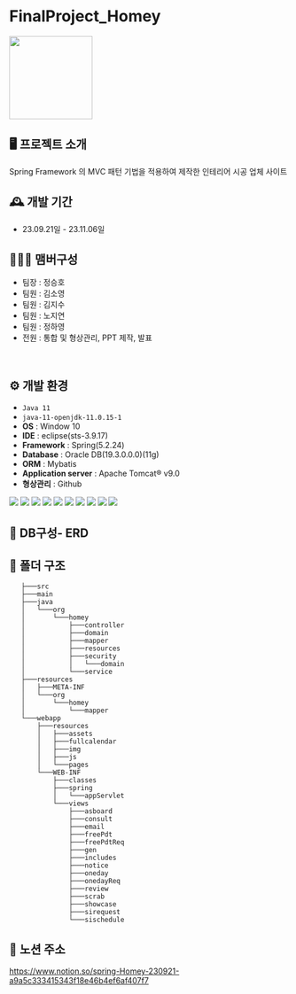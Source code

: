 # FinalProject_Homey

<img src="https://github.com/ssoyy0001/Spring-project_homey/blob/main/%ED%94%84%EB%A1%9C%EC%A0%9D%ED%8A%B8%20%ED%95%A9%EC%B9%9C%20zip/3.png?raw=true"  width="150" height="150"/>


## 🖥️ 프로젝트 소개
Spring Framework 의 MVC 패턴 기법을 적용하여 제작한 인테리어 시공 업체 사이트
<br>

## 🕰️ 개발 기간
* 23.09.21일 - 23.11.06일

## 🧑‍🤝‍🧑 맴버구성
 - 팀장  : 정승호
 - 팀원  : 김소영
 - 팀원  : 김지수
 - 팀원  : 노지연
 - 팀원  : 정하영
 - 전원  : 통합 및 형상관리, PPT 제작, 발표
<br>

## ⚙️ 개발 환경
- `Java 11`
- `java-11-openjdk-11.0.15-1`
- **OS** : Window 10
- **IDE** : eclipse(sts-3.9.17)
- **Framework** : Spring(5.2.24)
- **Database** : Oracle DB(19.3.0.0.0)(11g)
- **ORM** : Mybatis
- **Application server** :  Apache Tomcat® v9.0
- **형상관리** : Github
<span>
<img src="https://img.shields.io/badge/oracle-F80000?style=flat&logo=oracle&logoColor=white"/>
<img src="https://img.shields.io/badge/spring-6DB33F?style=flat&logo=spring&logoColor=white"/>
<img src="https://img.shields.io/badge/apachetomcat-F8DC75?style=flat&logo=apachetomcat&logoColor=white"/>
<img src="https://img.shields.io/badge/javascript-F7DF1E?style=flat&logo=JavaScript&logoColor=white"/>
<img src="https://img.shields.io/badge/jquery-0769AD?style=flat&logo=jquery&logoColor=white"/>
<img src="https://img.shields.io/badge/css3-1572B6?style=flat&logo=css3&logoColor=white"/>
<img src="https://img.shields.io/badge/bootstrap-7952B3?style=flat&logo=bootstrap&logoColor=white"/>
<img src="https://img.shields.io/badge/git-F05032?style=flat&logo=git&logoColor=white"/>
<img src="https://img.shields.io/badge/github-181717?style=flat&logo=github&logoColor=white"/>
<img src="https://img.shields.io/badge/notion-000000?style=flat&logo=notion&logoColor=white"/>
</span>

## 📕 DB구성- ERD

## 📕 폴더 구조
```
   ├───src
   ├───main
   ├───java
   │   └───org
   │       └───homey
   │           ├───controller
   │           ├───domain
   │           ├───mapper
   │           ├───resources
   │           ├───security
   │           │   └───domain
   │           └───service
   ├───resources
   │   ├───META-INF
   │   └───org
   │       └───homey
   │           └───mapper
   └───webapp
       ├───resources
       │   ├───assets
       │   ├───fullcalendar
       │   ├───img
       │   ├───js
       │   └───pages
       └───WEB-INF
           ├───classes
           ├───spring
           │   └───appServlet
           └───views
               ├───asboard
               ├───consult
               ├───email
               ├───freePdt
               ├───freePdtReq
               ├───gen
               ├───includes
               ├───notice
               ├───oneday
               ├───onedayReq
               ├───review
               ├───scrab
               ├───showcase
               ├───sirequest
               └───sischedule
```


                
## 📕 노션 주소
https://www.notion.so/spring-Homey-230921-a9a5c333415343f18e46b4ef6af407f7
